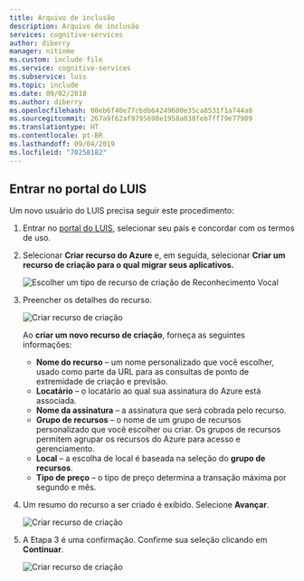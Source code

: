 ```yaml
---
title: Arquivo de inclusão
description: Arquivo de inclusão
services: cognitive-services
author: diberry
manager: nitinme
ms.custom: include file
ms.service: cognitive-services
ms.subservice: luis
ms.topic: include
ms.date: 09/02/2018
ms.author: diberry
ms.openlocfilehash: 00eb6f40e77cbdb64249600e35ca8531f1a744a8
ms.sourcegitcommit: 267a9f62af9795698e1958a038feb7ff79e77909
ms.translationtype: HT
ms.contentlocale: pt-BR
ms.lasthandoff: 09/04/2019
ms.locfileid: "70258182"
---
```

## <a name="sign-in-to-luis-portal"></a>Entrar no portal do LUIS

Um novo usuário do LUIS precisa seguir este procedimento:

1. Entrar no [portal do LUIS](https://www.luis.ai), selecionar seu país e concordar com os termos de uso.
1. Selecionar **Criar recurso do Azure** e, em seguida, selecionar **Criar um recurso de criação para o qual migrar seus aplicativos.**

    ![Escolher um tipo de recurso de criação de Reconhecimento Vocal](../media/luis-how-to-azure-subscription/sign-in-create-resource.png)

1. Preencher os detalhes do recurso.

    ![Criar recurso de criação](../media/migrate-authoring-key/choose-authoring-resource-form.png)

    Ao **criar um novo recurso de criação**, forneça as seguintes informações: 

    * **Nome do recurso** – um nome personalizado que você escolher, usado como parte da URL para as consultas de ponto de extremidade de criação e previsão.
    * **Locatário** – o locatário ao qual sua assinatura do Azure está associada. 
    * **Nome da assinatura** – a assinatura que será cobrada pelo recurso.
    * **Grupo de recursos** – o nome de um grupo de recursos personalizado que você escolher ou criar. Os grupos de recursos permitem agrupar os recursos do Azure para acesso e gerenciamento. 
    * **Local** – a escolha de local é baseada na seleção do **grupo de recursos**.
    * **Tipo de preço** – o tipo de preço determina a transação máxima por segundo e mês.

1. Um resumo do recurso a ser criado é exibido. Selecione **Avançar**.

    ![Criar recurso de criação](./media/sign-in-confirm-key-selection.png)

1. A Etapa 3 é uma confirmação. Confirme sua seleção clicando em **Continuar**. 

    ![Criar recurso de criação](./media/sign-in-confirm-continue.png)